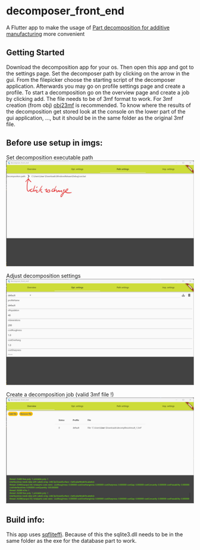 # decomposer_front_end

A Flutter app to make the usage of [Part decomposition for additive manufacturing](https://github.com/hi2010/Part-decomposition-for-additive-manufacturing) more convenient

## Getting Started

Download the decomposition app for your os.
Then open this app and got to the settings page.
Set the decomposer path by clicking on the arrow in the gui.
From the filepicker choose the starting script of the decomposer application.
Afterwards you may go on profile settings page and create a profile.
To start a decomposition go on the overview page and create a job by clicking add.
The file needs to be of 3mf format to work.
For 3mf creation (from obj) [obj23mf](https://github.com/hi2010/obj23mf) is recommended.
To know where the results of the decomposition get stored look at the console on the lower part of the gui application, ..., but it should be in the same folder as the original 3mf file.

## Before use setup in imgs:

Set decomposition executable path
![Set decomposition executable path](doc\imgs\DecompositionPathSetting.jpg)

Adjust decomposition settings
![Adjust decomposition settings](doc\imgs\OptimizationSettings.jpg)

Create a decomposition job (valid 3mf file !)
![Create a decomposition job](doc\imgs\Overview.jpg)

## Build info:
This app uses [sqfliteffi](https://pub.dev/packages/sqflite_common_ffi).
Because of this the sqlite3.dll needs to be in the same folder as the exe for the database part to work.
